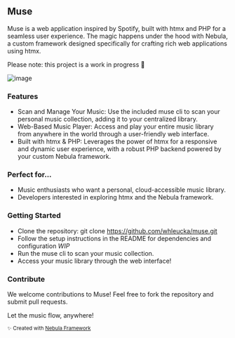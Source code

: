 ## Muse

Muse is a web application inspired by Spotify, built with htmx and PHP for a seamless user experience.  The magic happens under the hood with Nebula, a custom framework designed specifically for crafting rich web applications using htmx.

Please note: this project is a work in progress 👷

![image](https://github.com/whleucka/muse/assets/71740767/10d774e7-caf7-4973-a4f0-3d5c79053c29)

### Features
- Scan and Manage Your Music: Use the included muse cli to scan your personal music collection, adding it to your centralized library.
- Web-Based Music Player: Access and play your entire music library from anywhere in the world through a user-friendly web interface.
- Built with htmx & PHP: Leverages the power of htmx for a responsive and dynamic user experience, with a robust PHP backend powered by your custom Nebula framework.

### Perfect for...
- Music enthusiasts who want a personal, cloud-accessible music library.
- Developers interested in exploring htmx and the Nebula framework.

### Getting Started
- Clone the repository: git clone https://github.com/whleucka/muse.git
- Follow the setup instructions in the README for dependencies and configuration *WIP*
- Run the muse cli to scan your music collection.
- Access your music library through the web interface!

### Contribute

We welcome contributions to Muse! Feel free to fork the repository and submit pull requests.

Let the music flow, anywhere!

<small>✨ Created with <a href="https://github.com/libra-php/nebula" title="Nebula">Nebula Framework</a></small>
